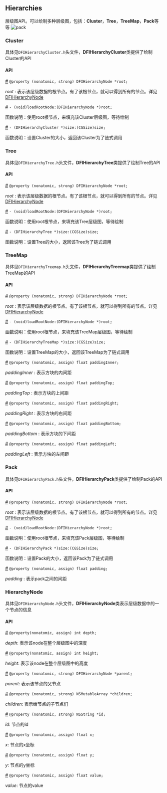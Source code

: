 ## Hierarchies

层级图API。可以绘制多种层级图，包括：**Cluster**，**Tree**，**TreeMap**，**Pack**等等
![pack](./ios/pack.png)
### Cluster

具体见`DFIHierarchyCluster.h`头文件，**DFIHierarchyCluster**类提供了绘制Cluster的API

#### API

[#]() `@property (nonatomic, strong) DFIHierarchyNode *root;`

*root* : 表示该层级数据的根节点。有了该根节点，就可以得到所有的节点。详见[DFIHierarchyNode]()

[#]() `- (void)loadRootNode:(DFIHierarchyNode *)root;`

函数说明：使用root根节点，来填充该Cluster层级图，等待绘制

[#]() `- (DFIHierarchyCluster *)size:(CGSize)size;`

函数说明：设置Cluster的大小，返回该Cluster为了链式调用

### Tree

具体见`DFIHierarchyTree.h`头文件，**DFIHierarchyTree**类提供了绘制Tree的API

#### API

[#]() `@property (nonatomic, strong) DFIHierarchyNode *root;`

*root* : 表示该层级数据的根节点。有了该根节点，就可以得到所有的节点。详见[DFIHierarchyNode]()

[#]() `- (void)loadRootNode:(DFIHierarchyNode *)root;`

函数说明：使用root根节点，来填充该Tree层级图，等待绘制

[#]() `- (DFIHierarchyTree *)size:(CGSize)size;`

函数说明：设置Tree的大小，返回该Tree为了链式调用

### TreeMap

具体见`DFIHierarchyTreemap.h`头文件，**DFIHierarchyTreemap**类提供了绘制TreeMap的API

#### API

[#]() `@property (nonatomic, strong) DFIHierarchyNode *root;`

*root* : 表示该层级数据的根节点。有了该根节点，就可以得到所有的节点。详见[DFIHierarchyNode]()

[#]() `- (void)loadRootNode:(DFIHierarchyNode *)root;`

函数说明：使用root根节点，来填充该TreeMap层级图，等待绘制

[#]() `- (DFIHierarchyTreeMap *)size:(CGSize)size;`

函数说明：设置TreeMap的大小，返回该TreeMap为了链式调用

[#]() `@property (nonatomic, assign) float paddingInner;`

*paddingInner* : 表示方块的内间距

[#]() `@property (nonatomic, assign) float paddingTop;`

*paddingTop* : 表示方块的上间距

[#]() `@property (nonatomic, assign) float paddingRight;`

*paddingRight* : 表示方块的右间距

[#]() `@property (nonatomic, assign) float paddingBottom;`

*paddingBottom* : 表示方块的下间距

[#]() `@property (nonatomic, assign) float paddingLeft;`

*paddingLeft* : 表示方块的左间距

### Pack

具体见`DFIHierarchyPack.h`头文件，**DFIHierarchyPack**类提供了绘制Pack的API

#### API

[#]() `@property (nonatomic, strong) DFIHierarchyNode *root;`

*root* : 表示该层级数据的根节点。有了该根节点，就可以得到所有的节点。详见[DFIHierarchyNode]()

[#]() `- (void)loadRootNode:(DFIHierarchyNode *)root;`

函数说明：使用root根节点，来填充该Pack层级图，等待绘制

[#]() `- (DFIHierarchyPack *)size:(CGSize)size;`

函数说明：设置Pack的大小，返回该Pack为了链式调用

[#]() `@property (nonatomic, assign) float padding;`

*padding* : 表示pack之间的间距

### HierarchyNode

具体见`DFIHierarchyNode.h`头文件，**DFIHierarchyNode**类表示层级数据中的一个节点的信息

#### API

[#]() `@property(nonatomic, assign) int depth;`

*depth*: 表示该node在整个层级图中的深度

[#]() `@property(nonatomic, assign) int height;`

*height*: 表示该node在整个层级图中的高度

[#]() `@property (nonatomic, strong) DFIHierarchyNode *parent;`

*parent*: 表示该节点的父节点

[#]() `@property (nonatomic, strong) NSMutableArray *children;`

*children*: 表示给节点的子节点们

[#]() `@property (nonatomic, strong) NSString *id;`

*id*: 节点的id

[#]() `@property (nonatomic, assign) float x;`

*x*: 节点的x坐标

[#]() `@property (nonatomic, assign) float y;`

*y*: 节点的y坐标

[#]() `@property (nonatomic, assign) float value;`

*value*: 节点的value